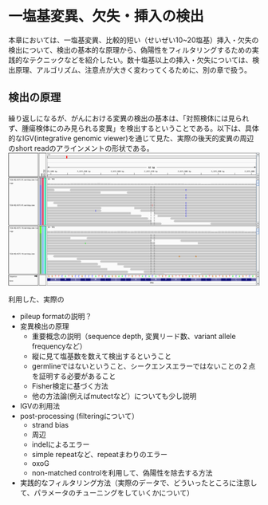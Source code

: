 # 一塩基変異、欠失・挿入の検出

本章においては、一塩基変異、比較的短い（せいぜい10~20塩基）挿入・欠失の検出について、検出の基本的な原理から、偽陽性をフィルタリングするための実践的なテクニックなどを紹介したい。数十塩基以上の挿入・欠失については、検出原理、アルゴリズム、注意点が大きく変わってくるために、別の章で扱う。

## 検出の原理

繰り返しになるが、がんにおける変異の検出の基本は、「対照検体には見られず、腫瘍検体にのみ見られる変異」を検出するということである。以下は、具体的なIGV\(integrative genomic viewer\)を通じて見た、実際の後天的変異の周辺のshort readのアラインメントの形状である。![](/assets/mutation_example.png)

利用した、実際の

* pileup formatの説明？
* 変異検出の原理
  * 重要概念の説明（sequence depth, 変異リード数、variant allele frequencyなど）
  * 縦に見て塩基数を数えて検出するということ
  * germlineではないということ、シークエンスエラーではないことの２点を証明する必要があること
  * Fisher検定に基づく方法
  * 他の方法論\(例えばmutectなど）についても少し説明
* IGVの利用法
* post-processing \(filteringについて）
  * strand bias
  * 周辺
  * indelによるエラー
  * simple repeatなど、repeatまわりのエラー
  * oxoG
  * non-matched controlを利用して、偽陽性を除去する方法
* 実践的なフィルタリング方法（実際のデータで、どういったところに注意して、パラメータのチューニングをしていくかについて）




